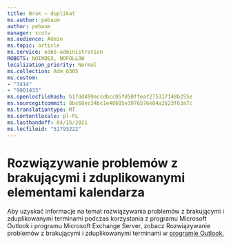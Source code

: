 ```yaml
---
title: Brak — duplikat
ms.author: pebaum
author: pebaum
manager: scotv
ms.audience: Admin
ms.topic: article
ms.service: o365-administration
ROBOTS: NOINDEX, NOFOLLOW
localization_priority: Normal
ms.collection: Adm_O365
ms.custom:
- "3414"
- "9001433"
ms.openlocfilehash: b17dd499accdbcc05fd50ffeaf275317148b255e
ms.sourcegitcommit: 8bc60ec34bc1e40685e3976576e04a2623f63a7c
ms.translationtype: MT
ms.contentlocale: pl-PL
ms.lasthandoff: 04/15/2021
ms.locfileid: "51793222"
---
```

# <a name="troubleshooting-missing-and-duplicate-calendar-items"></a>Rozwiązywanie problemów z brakującymi i zduplikowanymi elementami kalendarza

Aby uzyskać informacje na temat rozwiązywania problemów z brakującymi i zduplikowanymi terminami podczas korzystania z programu Microsoft Outlook i programu Microsoft Exchange Server, zobacz Rozwiązywanie problemów z brakującymi i zduplikowanymi terminami w [programie Outlook.](https://support.microsoft.com/help/890436/how-to-troubleshoot-missing-and-duplicate-appointments-in-outlook)